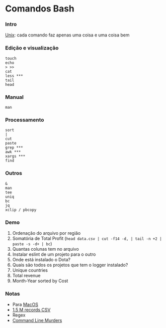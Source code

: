 # Comandos Bash

### Intro

[Unix](https://en.wikipedia.org/wiki/Unix_philosophy#Do_One_Thing_and_Do_It_Well): cada comando faz apenas uma coisa e uma coisa bem

### Edição e visualização

```
touch
echo
> >>
cat
less ***
tail
head
```

### Manual

```
man
```

### Processamento

``` 
sort
|
cut
paste
grep ***
awk ***
xargs ***
find
```

### Outros

```
&
man
tee
uniq
bc
jq
xclip / pbcopy
```

### Demo

1. Ordenação do arquivo por região
2. Somatória de Total Profit (`head data.csv | cut -f14 -d, | tail -n +2 | paste -s -d+ | bc`)
3. Quantas colunas tem no arquivo
4. Instalar eslint de um projeto para o outro
5. Onde está instalado o Dota?
6. Quais são todos os projetos que tem o logger instalado?
7. Unique countries
8. Total revenue
9. Month-Year sorted by Cost

### Notas

- Para [MacOS](https://formulae.brew.sh/formula/coreutils)
- [1.5 M records CSV](http://eforexcel.com/wp/downloads-18-sample-csv-files-data-sets-for-testing-sales/)
- Regex
- [Command Line Murders](https://github.com/veltman/clmystery)